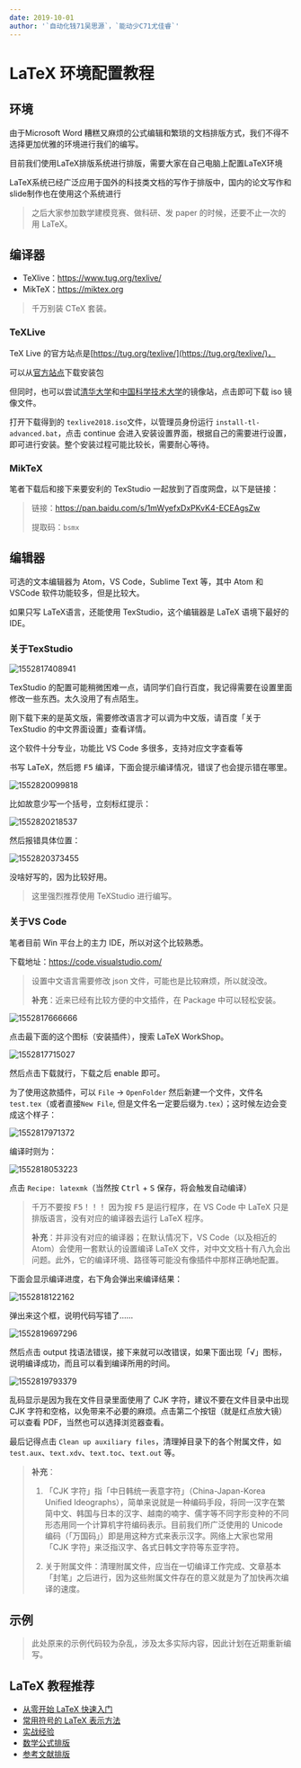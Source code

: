 ```yaml
---
date: 2019-10-01
author: '`自动化钱71吴思源`，`能动少C71尤佳睿`'
---
```


# LaTeX 环境配置教程

## 环境

由于Microsoft Word 糟糕又麻烦的公式编辑和繁琐的文档排版方式，我们不得不选择更加优雅的环境进行我们的编写。

目前我们使用LaTeX排版系统进行排版，需要大家在自己电脑上配置LaTeX环境

LaTeX系统已经广泛应用于国外的科技类文档的写作于排版中，国内的论文写作和slide制作也在使用这个系统进行

> 之后大家参加数学建模竞赛、做科研、发 paper 的时候，还要不止一次的用 LaTeX。



## 编译器

- TeXlive：https://www.tug.org/texlive/
- MikTeX：https://miktex.org

> 千万别装 CTeX 套装。

### TeXLive

TeX Live 的官方站点是[https://tug.org/texlive/](https://tug.org/texlive/)，

可以从[官方站点](http://mirror.ctan.org/systems/texlive/Images/texlive2018.iso)下载安装包

但同时，也可以尝试[清华大学](https://mirrors.tuna.tsinghua.edu.cn/CTAN/systems/texlive/Images/texlive2018.iso)和[中国科学技术大学](https://mirrors.ustc.edu.cn/CTAN/systems/texlive/Images/texlive2018.iso)的镜像站，点击即可下载 iso 镜像文件。

打开下载得到的 `texlive2018.iso`文件，以管理员身份运行 `install-tl-advanced.bat`，点击 continue 会进入安装设置界面，根据自己的需要进行设置，即可进行安装。整个安装过程可能比较长，需要耐心等待。



### MikTeX

笔者下载后和接下来要安利的 TexStudio 一起放到了百度网盘，以下是链接：

> 链接：https://pan.baidu.com/s/1mWyefxDxPKvK4-ECEAgsZw
>
> 提取码：`bsmx`



## 编辑器

可选的文本编辑器为 Atom，VS Code，Sublime Text 等，其中 Atom 和 VSCode 软件功能较多，但是比较大。

如果只写 LaTeX语言，还能使用 TexStudio，这个编辑器是 LaTeX 语境下最好的 IDE。

### 关于TexStudio

![1552817408941](/img/latex-download/1552817408941.png)

TexStudio 的配置可能稍微困难一点，请同学们自行百度，我记得需要在设置里面修改一些东西。太久没用了有点陌生。

刚下载下来的是英文版，需要修改语言才可以调为中文版，请百度「关于 TexStudio 的中文界面设置」查看详情。

这个软件十分专业，功能比 VS Code 多很多，支持对应文字查看等

书写 LaTeX，然后摁 <kbd>F5</kbd> 编译，下面会提示编译情况，错误了也会提示错在哪里。

![1552820099818](/img/latex-download/1552820099818.png)

比如故意少写一个括号，立刻标红提示：

![1552820218537](/img/latex-download/1552820218537.png)

然后报错具体位置：

![1552820373455](/img/latex-download/1552820373455.png)

没啥好写的，因为比较好用。

> 这里强烈推荐使用 TeXStudio 进行编写。


### 关于VS Code

笔者目前 Win 平台上的主力 IDE，所以对这个比较熟悉。

下载地址：https://code.visualstudio.com/

> 设置中文语言需要修改 json 文件，可能也是比较麻烦，所以就没改。
>
> **补充**：近来已经有比较方便的中文插件，在 Package 中可以轻松安装。

![1552817666666](/img/latex-download/1552817666666.png)

点击最下面的这个图标（安装插件），搜索 LaTeX WorkShop。

![1552817715027](/img/latex-download/1552817715027.png)

然后点击下载就行，下载之后 enable 即可。

为了使用这款插件，可以 `File` -> `OpenFolder` 然后新建一个文件，文件名 `test.tex`（或者直接`New File`, 但是文件名一定要后缀为`.tex`）；这时候左边会变成这个样子：

![1552817971372](/img/latex-download/1552817971372.png)

编译时则为：

![1552818053223](/img/latex-download/1552818053223.png)

点击 `Recipe: latexmk`（当然按 <kbd>Ctrl</kbd> + <kbd>S</kbd> 保存，将会触发自动编译）

> 千万不要按 <kbd>F5</kbd>！！！ 因为按 <kbd>F5</kbd> 是运行程序，在 VS Code 中 LaTeX 只是排版语言，没有对应的编译器去运行 LaTeX 程序。
>
> **补充**：并非没有对应的编译器；在默认情况下，VS Code（以及相近的 Atom）会使用一套默认的设置编译 LaTeX 文件，对中文文档十有八九会出问题。此外，它的编译环境、路径等可能没有像插件中那样正确地配置。

下面会显示编译进度，右下角会弹出来编译结果：

![1552818122162](/img/latex-download/1552818122162.png)

弹出来这个框，说明代码写错了……

![1552819697296](/img/latex-download/1552819697296.png)

然后点击 output 找语法错误，接下来就可以改错误，如果下面出现「√」图标，说明编译成功，而且可以看到编译所用的时间。

![1552819793379](/img/latex-download/1552819793379.png)

乱码显示是因为我在文件目录里面使用了 CJK 字符，建议不要在文件目录中出现 CJK 字符和空格，以免带来不必要的麻烦。点击第二个按钮（就是红点放大镜）可以查看 PDF，当然也可以选择浏览器查看。

最后记得点击 `Clean up auxiliary files`，清理掉目录下的各个附属文件，如 `test.aux`、`text.xdv`、`text.toc`、`text.out` 等。

> **补充**：
>
> 1. 「CJK 字符」指「中日韩统一表意字符」（China-Japan-Korea Unified Ideographs），简单来说就是一种编码手段，将同一汉字在繁简中文、韩国与日本的汉字、越南的喃字、儒字等不同字形变种的不同形态用同一个计算机字符编码表示。目前我们所广泛使用的 Unicode 编码（「万国码」）即是用这种方式来表示汉字。网络上大家也常用「CJK 字符」来泛指汉字、各式日韩文字符等东亚字符。
>
> 2. 关于附属文件：清理附属文件，应当在一切编译工作完成、文章基本「封笔」之后进行，因为这些附属文件存在的意义就是为了加快再次编译的速度。

## 示例

> 此处原来的示例代码较为杂乱，涉及太多实际内容，因此计划在近期重新编写。


## LaTeX 教程推荐
- [从零开始 LaTeX 快速入门](http://liuchengxu.org/blog-cn/posts/quick-latex/)
- [常用符号的 LaTeX 表示方法](http://mohu.org/info/symbols/symbols.htm)
- [实战经验](https://blog.csdn.net/simple_the_best/article/details/51244631)
- [数学公式排版](https://zhuanlan.zhihu.com/p/24502400)
- [参考文献排版](https://zhuanlan.zhihu.com/p/25013341)

